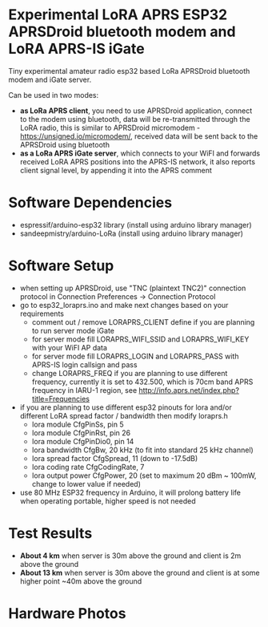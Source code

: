 # Experimental LoRA APRS ESP32 APRSDroid bluetooth modem and LoRA APRS-IS iGate
Tiny experimental amateur radio esp32 based LoRa APRSDroid bluetooth modem and iGate server.

Can be used in two modes: 
- **as LoRa APRS client**, you need to use APRSDroid application, connect to the modem using bluetooth, data will be re-transmitted through the LoRA radio, this is similar to APRSDroid micromodem - https://unsigned.io/micromodem/, received data will be sent back to the APRSDroid using bluetooth
- **as a LoRa APRS iGate server**, which connects to your WiFI and forwards received LoRA APRS positions into the APRS-IS network, it also reports client signal level, by appending it into the APRS comment

# Software Dependencies
- espressif/arduino-esp32 library (install using arduino library manager)
- sandeepmistry/arduino-LoRa (install using arduino library manager)

# Software Setup
- when setting up APRSDroid, use "TNC (plaintext TNC2)" connection protocol in Connection Preferences -> Connection Protocol
- go to esp32_loraprs.ino and make next changes based on your requirements
  - comment out / remove LORAPRS_CLIENT define if you are planning to run server mode iGate
  - for server mode fill LORAPRS_WIFI_SSID and LORAPRS_WIFI_KEY with your WiFI AP data
  - for server mode fill LORAPRS_LOGIN and LORAPRS_PASS with APRS-IS login callsign and pass
  - change LORAPRS_FREQ if you are planning to use different frequency, currently it is set to 432.500, which is 70cm band APRS frequency in IARU-1 region, see http://info.aprs.net/index.php?title=Frequencies
- if you are planning to use different esp32 pinouts for lora and/or different LoRA spread factor / bandwidth then modify loraprs.h
  - lora module CfgPinSs, pin 5
  - lora module CfgPinRst, pin 26
  - lora module CfgPinDio0, pin 14
  - lora bandwidth CfgBw, 20 kHz (to fit into standard 25 kHz channel)
  - lora spread factor CfgSpread, 11 (down to -17.5dB)
  - lora coding rate CfgCodingRate, 7
  - lora output power CfgPower, 20 (set to maximum 20 dBm ~ 100mW, change to lower value if needed)
- use 80 MHz ESP32 frequency in Arduino, it will prolong battery life when operating portable, higher speed is not needed

# Test Results
- **About 4 km** when server is 30m above the ground and client is 2m above the ground
- **About 13 km** when server is 30m above the ground and client is at some higher point ~40m above the ground

# Hardware Photos
